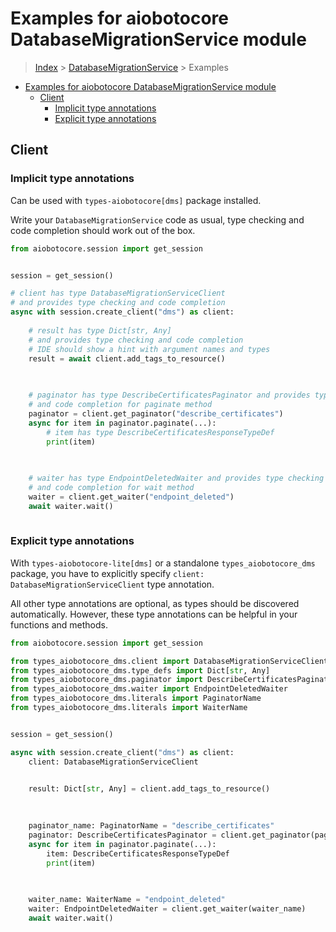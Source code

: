 <a id="examples-for-aiobotocore-databasemigrationservice-module"></a>

# Examples for aiobotocore DatabaseMigrationService module

> [Index](../README.md) > [DatabaseMigrationService](./README.md) > Examples

- [Examples for aiobotocore DatabaseMigrationService module](#examples-for-aiobotocore-databasemigrationservice-module)
  - [Client](#client)
    - [Implicit type annotations](#implicit-type-annotations)
    - [Explicit type annotations](#explicit-type-annotations)

<a id="client"></a>

## Client

<a id="implicit-type-annotations"></a>

### Implicit type annotations

Can be used with `types-aiobotocore[dms]` package installed.

Write your `DatabaseMigrationService` code as usual, type checking and code
completion should work out of the box.

```python
from aiobotocore.session import get_session


session = get_session()

# client has type DatabaseMigrationServiceClient
# and provides type checking and code completion
async with session.create_client("dms") as client:
    
    # result has type Dict[str, Any]
    # and provides type checking and code completion
    # IDE should show a hint with argument names and types
    result = await client.add_tags_to_resource()
    

    
    # paginator has type DescribeCertificatesPaginator and provides type checking
    # and code completion for paginate method
    paginator = client.get_paginator("describe_certificates")
    async for item in paginator.paginate(...):
        # item has type DescribeCertificatesResponseTypeDef
        print(item)
    

    
    # waiter has type EndpointDeletedWaiter and provides type checking
    # and code completion for wait method
    waiter = client.get_waiter("endpoint_deleted")
    await waiter.wait()
    
```

<a id="explicit-type-annotations"></a>

### Explicit type annotations

With `types-aiobotocore-lite[dms]` or a standalone `types_aiobotocore_dms`
package, you have to explicitly specify
`client: DatabaseMigrationServiceClient` type annotation.

All other type annotations are optional, as types should be discovered
automatically. However, these type annotations can be helpful in your functions
and methods.

```python
from aiobotocore.session import get_session

from types_aiobotocore_dms.client import DatabaseMigrationServiceClient
from types_aiobotocore_dms.type_defs import Dict[str, Any]
from types_aiobotocore_dms.paginator import DescribeCertificatesPaginator
from types_aiobotocore_dms.waiter import EndpointDeletedWaiter
from types_aiobotocore_dms.literals import PaginatorName
from types_aiobotocore_dms.literals import WaiterName


session = get_session()

async with session.create_client("dms") as client:
    client: DatabaseMigrationServiceClient

    
    result: Dict[str, Any] = client.add_tags_to_resource()
    

    
    paginator_name: PaginatorName = "describe_certificates"
    paginator: DescribeCertificatesPaginator = client.get_paginator(paginator_name)
    async for item in paginator.paginate(...):
        item: DescribeCertificatesResponseTypeDef
        print(item)
    

    
    waiter_name: WaiterName = "endpoint_deleted"
    waiter: EndpointDeletedWaiter = client.get_waiter(waiter_name)
    await waiter.wait()
    
```
